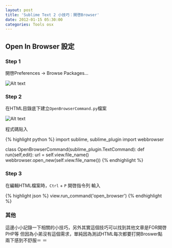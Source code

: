 ```yaml
---
layout: post
title: 'Sublime Text 2 小技巧：開啓Browser'
date: 2012-01-15 05:30:00
categories: Tools osx
---
```


Open In Browser 設定
---

### Step 1
開啓Preferences -> Browse Packages...

![Alt text](/images/article/sublime-1.png)

### Step 2
在HTML目錄底下建立<code>OpenBrowserCommand.py</code>檔案

![Alt text](/images/article/sublime-2.png)

程式碼貼入

{% highlight python %}
import sublime, sublime_plugin
import webbrowser

class OpenBrowserCommand(sublime_plugin.TextCommand):
   def run(self,edit):
      url = self.view.file_name()
      webbrowser.open_new(self.view.file_name())
{% endhighlight %}

### Step 3
在編輯HTML檔案時，<code>Ctrl</code> + <code>P</code> 開啓指令列
輸入 

{% highlight json %}
view.run_command('open_browser')
{% endhighlight %}

### 其他

這邊小小記錄一下相關的小技巧，另外其實這個技巧可以找到其他文章是FOR開啓PHP等
但因為小弟沒有這個需求，單純因為測試HTML每次都要打開Broswer點兩下感到不舒服＝ ＝
